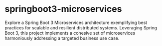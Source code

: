 # springboot3-microservices
Explore a Spring Boot 3 Microservices architecture exemplifying best practices for scalable and resilient distributed systems. Leveraging Spring Boot 3, this project implements a cohesive set of microservices harmoniously addressing a targeted business use case.
